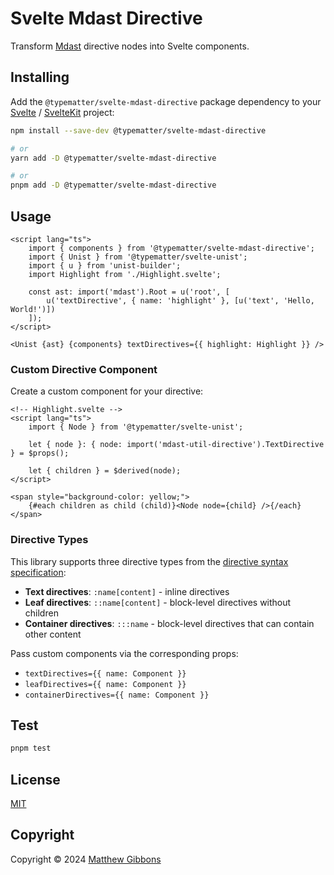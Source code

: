 # Svelte Mdast Directive

Transform [Mdast](https://github.com/syntax-tree/mdast) directive nodes into Svelte components.

## Installing

Add the `@typematter/svelte-mdast-directive` package dependency to your [Svelte](https://svelte.dev) / [SvelteKit](https://kit.svelte.dev) project:

```sh
npm install --save-dev @typematter/svelte-mdast-directive

# or
yarn add -D @typematter/svelte-mdast-directive

# or
pnpm add -D @typematter/svelte-mdast-directive
```

## Usage

```svelte
<script lang="ts">
	import { components } from '@typematter/svelte-mdast-directive';
	import { Unist } from '@typematter/svelte-unist';
	import { u } from 'unist-builder';
	import Highlight from './Highlight.svelte';

	const ast: import('mdast').Root = u('root', [
		u('textDirective', { name: 'highlight' }, [u('text', 'Hello, World!')])
	]);
</script>

<Unist {ast} {components} textDirectives={{ highlight: Highlight }} />
```

### Custom Directive Component

Create a custom component for your directive:

```svelte
<!-- Highlight.svelte -->
<script lang="ts">
	import { Node } from '@typematter/svelte-unist';

	let { node }: { node: import('mdast-util-directive').TextDirective } = $props();

	let { children } = $derived(node);
</script>

<span style="background-color: yellow;">
	{#each children as child (child)}<Node node={child} />{/each}
</span>
```

### Directive Types

This library supports three directive types from the [directive syntax specification](https://talk.commonmark.org/t/generic-directives-plugins-syntax/444):

- **Text directives**: `:name[content]` - inline directives
- **Leaf directives**: `::name[content]` - block-level directives without children
- **Container directives**: `:::name` - block-level directives that can contain other content

Pass custom components via the corresponding props:

- `textDirectives={{ name: Component }}`
- `leafDirectives={{ name: Component }}`
- `containerDirectives={{ name: Component }}`

## Test

```sh
pnpm test
```

## License

[MIT](LICENSE)

## Copyright

Copyright &copy; 2024 [Matthew Gibbons](https://github.com/accuser)
